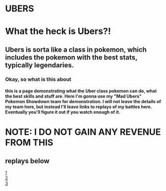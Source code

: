 # UBERS
# What the heck is Ubers?!
## Ubers is sorta like a class in pokemon, which includes the pokemon with the best stats, typically legendaries.
### Okay, so what is this about
#### this is a page demonstrating what the Uber class pokemon can do, what the best skills and stuff are. Here I'm gonna use my "Mad Ubers" Pokemon Showdown team for demonstration. I will not leave the details of my team here, but instead I'll leave links to replays of my battles here. Eventually you'll figure it out if you watch enough of it.
# NOTE: I DO NOT GAIN ANY REVENUE FROM THIS
## replays below
[1](https://replay.pokemonshowdown.com/gen8ubers-1164751476)
<br>[2](https://replay.pokemonshowdown.com/gen8ubers-1164734555)
<br>[3](https://replay.pokemonshowdown.com/gen8ubers-1164745737)
